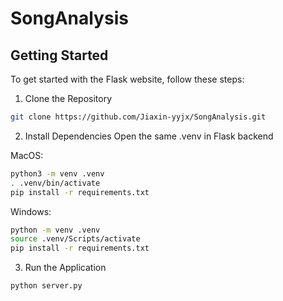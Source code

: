 # SongAnalysis

## Getting Started
To get started with the Flask website, follow these steps:
1. Clone the Repository
```bash
git clone https://github.com/Jiaxin-yyjx/SongAnalysis.git
```

2. Install Dependencies
Open the same .venv in Flask backend

MacOS:
```bash
python3 -m venv .venv
. .venv/bin/activate
pip install -r requirements.txt
```
Windows:
```bash
python -m venv .venv
source .venv/Scripts/activate
pip install -r requirements.txt
```

3. Run the Application
```bash
python server.py
```